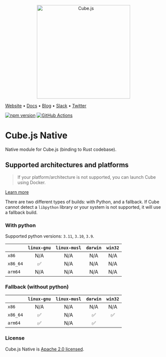 <p align="center"><a href="https://cube.dev"><img src="https://i.imgur.com/zYHXm4o.png" alt="Cube.js" width="300px"></a></p>

[Website](https://cube.dev) • [Docs](https://cube.dev/docs) • [Blog](https://cube.dev/blog) • [Slack](https://slack.cube.dev) • [Twitter](https://twitter.com/the_cube_dev)

[![npm version](https://badge.fury.io/js/%40cubejs-backend%2Fserver.svg)](https://badge.fury.io/js/%40cubejs-backend%2Fserver)
[![GitHub Actions](https://github.com/cube-js/cube.js/workflows/Build/badge.svg)](https://github.com/cube-js/cube.js/actions?query=workflow%3ABuild+branch%3Amaster)

# Cube.js Native

Native module for Cube.js (binding to Rust codebase).

## Supported architectures and platforms

> If your platform/architecture is not supported, you can launch Cube
> using Docker.

[Learn more](https://github.com/cube-js/cube.js#getting-started)

There are two different types of builds: with Python, and a fallback.
If Cube cannot detect a `libpython` library or your system is not supported, it will use a fallback build.

### With python

Supported python versions: `3.11`, `3.10`, `3.9`.

|          |   `linux-gnu`   |   `linux-musl`   |  `darwin`   |    `win32`    |
| -------- |:---------------:|:----------------:|:-----------:|:-------------:|
| `x86`    |       N/A       |       N/A        |     N/A     |      N/A      |
| `x86_64` |        ✅       |       N/A        |     N/A     |      N/A      |
| `arm64`  |       N/A       |       N/A        |     N/A     |      N/A      |

### Fallback (without python)

|          | `linux-gnu` | `linux-musl`  | `darwin` | `win32` |
| -------- | :---------: |:-------------:|:--------:| :-----: |
| `x86`    |     N/A     |      N/A      |   N/A    |   N/A   |
| `x86_64` |     ✅      |      N/A      |    ✅     |   ✅    |
| `arm64`  |     ✅      |      N/A      |    ✅     |         |

### License

Cube.js Native is [Apache 2.0 licensed](./LICENSE).

